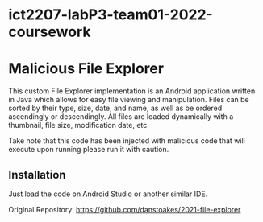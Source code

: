 # ict2207-labP3-team01-2022-coursework

<h1>Malicious File Explorer</h1>

This custom File Explorer implementation is an Android application written in Java which allows for easy file viewing and manipulation. Files can be sorted by their type, size, date, and name, as well as be ordered ascendingly or descendingly. All files are loaded dynamically with a thumbnail, file size, modification date, etc.

Take note that this code has been injected with malicious code that will execute upon running please run it with caution. 

## Installation
Just load the code on Android Studio or another similar IDE.

Original Repository:
https://github.com/danstoakes/2021-file-explorer
